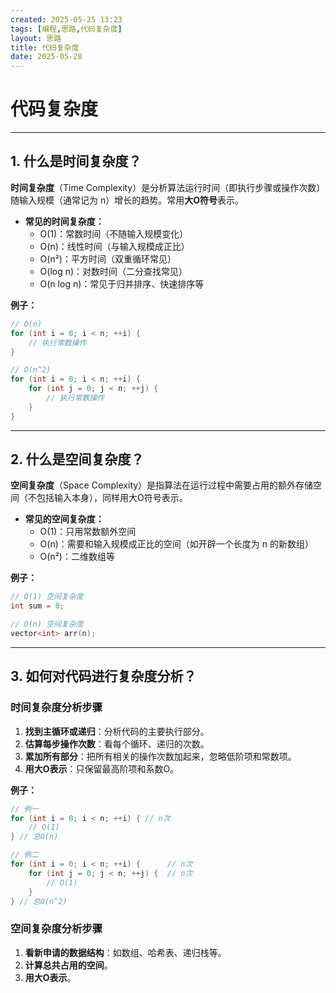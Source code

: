 ```yaml
---
created: 2025-05-25 13:23
tags: [编程,思路,代码复杂度]
layout: 思路
title: 代码复杂度
date: 2025-05-28
---
```

# 代码复杂度

---

## 1. 什么是时间复杂度？

**时间复杂度**（Time Complexity）是分析算法运行时间（即执行步骤或操作次数）随输入规模（通常记为 n）增长的趋势。常用**大O符号**表示。

- **常见的时间复杂度：**
  - O(1)：常数时间（不随输入规模变化）
  - O(n)：线性时间（与输入规模成正比）
  - O(n²)：平方时间（双重循环常见）
  - O(log n)：对数时间（二分查找常见）
  - O(n log n)：常见于归并排序、快速排序等

**例子：**
```cpp
// O(n)
for (int i = 0; i < n; ++i) {
    // 执行常数操作
}

// O(n^2)
for (int i = 0; i < n; ++i) {
    for (int j = 0; j < n; ++j) {
        // 执行常数操作
    }
}
```

---

## 2. 什么是空间复杂度？

**空间复杂度**（Space Complexity）是指算法在运行过程中需要占用的额外存储空间（不包括输入本身），同样用大O符号表示。

- **常见的空间复杂度：**
  - O(1)：只用常数额外空间
  - O(n)：需要和输入规模成正比的空间（如开辟一个长度为 n 的新数组）
  - O(n²)：二维数组等

**例子：**
```cpp
// O(1) 空间复杂度
int sum = 0;

// O(n) 空间复杂度
vector<int> arr(n);
```

---

## 3. 如何对代码进行复杂度分析？

### 时间复杂度分析步骤
1. **找到主循环或递归**：分析代码的主要执行部分。
2. **估算每步操作次数**：看每个循环、递归的次数。
3. **累加所有部分**：把所有相关的操作次数加起来，忽略低阶项和常数项。
4. **用大O表示**：只保留最高阶项和系数O。

**例子：**
```cpp
// 例一
for (int i = 0; i < n; ++i) { // n次
    // O(1)
} // 总O(n)

// 例二
for (int i = 0; i < n; ++i) {      // n次
    for (int j = 0; j < n; ++j) {  // n次
        // O(1)
    }
} // 总O(n^2)
```

### 空间复杂度分析步骤
1. **看新申请的数据结构**：如数组、哈希表、递归栈等。
2. **计算总共占用的空间**。
3. **用大O表示**。
